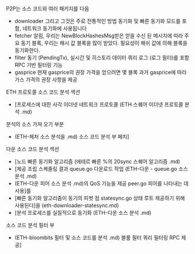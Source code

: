P2P는 소스 코드와 여러 패키지를 다음

- downloader	 그리고 그것은 주로 전통적인 방법 동기화 및 빠른 동기화 모드를 포함, 네트워크 동기화에 사용됩니다
- fetcher		알림, 우리는 NewBlockHashesMsg받은 얻을 수신 된 메시지에 따라 주요 동기 블록, 우리는 해시 값 블록을 많이 받았다. 필요성이 해쉬 값에 의해 블록을 동기화한다.
- filter		동기 (PendingTx), 실시간 및 히스토리 데이터 쿼리 로그 (로그 필터)를 포함 RPC 기반 필터링 기능
- gasprice		현재 gasprice의 권장 가격을 얻으려면 몇 블록 과거 gasprice에 따라 가스 가격의 권장 사항을 제공


ETH 프로토콜 소스 코드 분석 섹션

- [프로세스에 대한 사각 이더넷 네트워크 프로토콜 (ETH 스퀘어 이더넷 프로토콜 분석 .md)

분석의 소스 가져 오기 부분

- (ETH-페처 소스 분석을 .md) 소스 코드 분석 부 페치]

다운 소스 코드 분석 섹션
	
- [노드 빠른 동기화 알고리즘 (에테르 빠른 %의 20sync 스퀘어 알고리즘 .md)
- [제공 조립 스케줄링 결과 queue.go 다운로드 작업 (ETH-다운 - queue.go 소스 분석 .md)
- (ETH-다운 피어 소스 분석 .md)의 QoS 기능을 제공 peer.go 피어를 나타내는 데 사용]를
- [빠른 동기화 알고리즘이 동기의 피벗 점 statesync.go 상태 루트 제공하기 위해 사용된다]을 (eth-downloader-statesync.md)
- [분석 프로세스를 실질적으로 동기화 (ETH-다운 소스 분석 .md)

소스 코드 분석 필터 부

- (ETH-bloombits 필터 및 소스 코드를 분석 .md) 블룸 필터 쿼리 필터링 RPC 제공]
